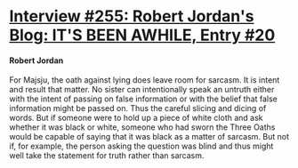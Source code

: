 # [Interview #255: Robert Jordan's Blog: IT'S BEEN AWHILE, Entry #20](https://www.theoryland.com/intvmain.php?i=255#20)

#### Robert Jordan

For Majsju, the oath against lying does leave room for sarcasm. It is intent and result that matter. No sister can intentionally speak an untruth either with the intent of passing on false information or with the belief that false information might be passed on. Thus the careful slicing and dicing of words. But if someone were to hold up a piece of white cloth and ask whether it was black or white, someone who had sworn the Three Oaths would be capable of saying that it was black as a matter of sarcasm. But not if, for example, the person asking the question was blind and thus might well take the statement for truth rather than sarcasm.

